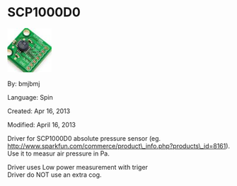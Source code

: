 # SCP1000D0

![SCP1000.jpg](SCP1000.jpg)

By: bmjbmj

Language: Spin

Created: Apr 16, 2013

Modified: April 16, 2013

Driver for SCP1000D0 absolute pressure sensor (eg. http://www.sparkfun.com/commerce/product\_info.php?products\_id=8161). Use it to measur air pressure in Pa.

Driver uses Low power measurement with triger  
Driver do NOT use an extra cog.
